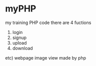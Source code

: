 # myPHP
my training PHP code
there are 4 fuctions

1. login
2. signup
3. upload
4. download

etc) webpage image view made by php 
